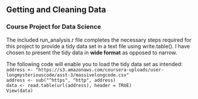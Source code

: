 ## Getting and Cleaning Data
### Course Project for Data Science

The included run_analysis.r file completes the necessary steps required for this
project to provide a tidy data set in a text file using write.table(). I have chosen
to present the tidy data in **wide format** as opposed to narrow.

The following code will enable you to load the tidy data set as intended:
`address <- "https://s3.amazonaws.com/coursera-uploads/user-longmysteriouscode/asst-3/massivelongcode.csv"`<br>
`address <- sub("^https", "http", address)`<br>
`data <- read.table(url(address), header = TRUE)`<br>
`View(data)`<br>









